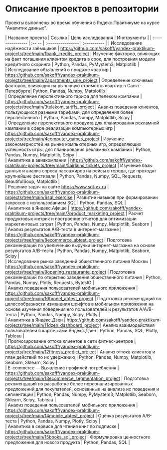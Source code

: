 # Описание проектов в репозитории
Проекты выполнены во время обучения в Яндекс.Практикуме на курсе "Аналитик данных".

| Название проекта | Ссылка | Цель исследования | Инструменты | 
| :--------------- | :-- -- | :---------------- | :---------- | 
| Исследование надёжности заёмщиков | https://github.com/sakofff/yandex-praktikum-projects/tree/main/1bank_credits_project | Изучение факторов, влияющих на факт погашения клиентом кредита в срок, для построения модели кредитного скоринга | Python, Pandas, PyMystem3, Matplotlib |   
| Исследование объявлений о продаже квартир | https://github.com/sakofff/yandex-praktikum-projects/tree/main/2apartments_sale_project | Определение ключевых факторов, влияющих на рыночную стоимость квартир в Санкт-Петербурге| Python, Pandas, Numpy, Matplotlib |   
| Определение перспективного тарифа для телеком компании | https://github.com/sakofff/yandex-praktikum-projects/tree/main/3telekom_tariffs_project | Анализ поведения клиентов, пользующихся разными тарифами, для определения более перспективного | Python, Pandas, Numpy, Matplotlib, Scipy |    
| Определение перспективного продукта для планирования рекламной кампании в сфере реализации компьютерных игр | https://github.com/sakofff/yandex-praktikum-projects/tree/main/4computer_games_project | Изучение закономерностей на рынке компьютерных игр, определяющих успешность игры, для планирования рекламных кампаний | Python, Pandas, Numpy, Matplotlib, Scipy |   
| Аналитика в авиакомпании | https://github.com/sakofff/yandex-praktikum-projects/tree/main/5airlains_tickets_project | Изучение базы данных и анализ спроса пассажиров на рейсы в города, где проходят крупнейшие фестивали | Python, Pandas, Numpy, SQL, Requests, BeautifulSoup, Matplotlib |   
| Решение задач на сайте  https://www.sql-ex.ru | https://github.com/sakofff/yandex-praktikum-projects/tree/main/6sql_exercise | Развитие навыков при формировании запросов с использованием SQL | Python, Pandas, SQL |   
| Аналитика в Яндекс.Афише | https://github.com/sakofff/yandex-praktikum-projects/tree/main/7product_marketing_project | Расчет продуктовых метрик и построение отчетов для оптимизации маркетинговых затрат | Python, Pandas, Numpy, Matplotlib, Seaborn |   
| Анализ результатов A/B-теста в интернет-магазине | https://github.com/sakofff/yandex-praktikum-projects/tree/main/8ecommerce_abtest_project | Подготовка рекомендаций по увеличению выручки интернет-магазина на основе результатов A/B-теста | Python, Pandas, Numpy, Matplotlib, Seaborn, Scipy |     
| Исследование рынка заведений общественного питания Москвы | https://github.com/sakofff/yandex-praktikum-projects/tree/main/9opening_restaurante_project | Подготовка рекомендаций по открытию заведения общественного питания | Python, Pandas, Numpy, Plotly, Requests, BytesIO |        
| Анализ поведения пользователей мобильного приложения | https://github.com/sakofff/yandex-praktikum-projects/tree/main/10funnel_abtest_project | Подготовка рекомендаций по целесообразности изменения шрифтов в мобильном приложении на основе изучения поведения его пользователей и результатов А/A/B-теста | Python, Pandas, Numpy, Scipy, Plotly |       
| Аналитика в Яндекс.Дзен | https://github.com/sakofff/yandex-praktikum-projects/tree/main/11dzen_dashboard_project | Анализ взаимодействия пользователей с карточками Яндекс.Дзен | Python, Pandas, SQL,  Plotly, Tableau |       
| Прогнозирование оттока клиентов в сети фитнес-центров | https://github.com/sakofff/yandex-praktikum-projects/tree/main/12fitness_predict_project | Анализ оттока клиентов и план действий по их удержанию | Python, Pandas, Numpy, Matplotlib, Seaborn, Sklearn, Scipy |     
| E-commerce — Выявление профилей потребления | https://github.com/sakofff/yandex-praktikum-projects/tree/main/13ecommerce_segmentation_project | Подготовка рекомендаций по разработке более персонализированных предложений для покупателей, основанные на анализе их поведения и сегментации | Python, Pandas, Numpy, PyMystem3, Matplotlib, Seaborn, Sklearn, Scipy, Tableau |     
| Анализ поведения пользователей мобильного приложения | https://github.com/sakofff/yandex-praktikum-projects/tree/main/14mobile_abtest_project | Оценка результатов A/B-теста | Python, Pandas, Numpy,  Plotly, Scipy |      
| Аналитика в сервисе для чтения книг по подписке | https://github.com/sakofff/yandex-praktikum-projects/tree/main/15books_sql_project | Формулировка ценностного предложения для нового продукта | Python, Pandas, SQL | 